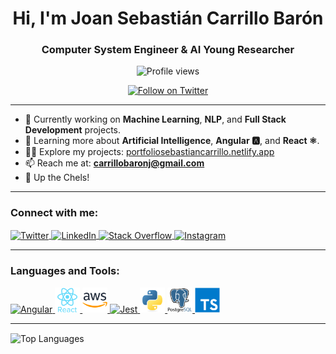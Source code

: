 <h1 align="center">Hi, I'm Joan Sebastián Carrillo Barón</h1>
<h3 align="center">Computer System Engineer & AI Young Researcher</h3>

<p align="center">
  <img src="https://komarev.com/ghpvc/?username=sebastiancb-dev&label=Profile%20views&color=0e75b6&style=flat" alt="Profile views" />
</p>

<p align="center">
  <a href="https://twitter.com/sebastiancb29" target="_blank">
    <img src="https://img.shields.io/twitter/follow/sebastiancb29?logo=twitter&style=for-the-badge" alt="Follow on Twitter" />
  </a>
</p>

---

- 🔭 Currently working on **Machine Learning**, **NLP**, and **Full Stack Development** projects.  
- 🌱 Learning more about **Artificial Intelligence**, **Angular 🅰️**, and **React ⚛️**.  
- 👨‍💻 Explore my projects: [portfoliosebastiancarrillo.netlify.app](https://portfoliosebastiancarrillo.netlify.app/)  
- 📫 Reach me at: **carrillobaronj@gmail.com**  
- 💙 Up the Chels!  

---

<h3 align="left">Connect with me:</h3>
<p align="left">
  <a href="https://twitter.com/sebastiancb29" target="_blank">
    <img align="center" src="https://raw.githubusercontent.com/rahuldkjain/github-profile-readme-generator/master/src/images/icons/Social/twitter.svg" alt="Twitter" height="30" width="40" />
  </a>
  <a href="https://www.linkedin.com/in/joan-sebastian-carrillo-baron/" target="_blank">
    <img align="center" src="https://raw.githubusercontent.com/rahuldkjain/github-profile-readme-generator/master/src/images/icons/Social/linked-in-alt.svg" alt="LinkedIn" height="30" width="40" />
  </a>
  <a href="https://es.stackoverflow.com/users/201755/joan-sebastian-carrillo-baron" target="_blank">
    <img align="center" src="https://raw.githubusercontent.com/rahuldkjain/github-profile-readme-generator/master/src/images/icons/Social/stack-overflow.svg" alt="Stack Overflow" height="30" width="40" />
  </a>
  <a href="https://www.instagram.com/itssebastiancb/" target="_blank">
    <img align="center" src="https://raw.githubusercontent.com/rahuldkjain/github-profile-readme-generator/master/src/images/icons/Social/instagram.svg" alt="Instagram" height="30" width="40" />
  </a>
</p>

---

<h3 align="left">Languages and Tools:</h3>
<p align="left">
  <a href="https://angular.io" target="_blank" rel="noreferrer">
    <img src="https://angular.io/assets/images/logos/angular/angular.svg" alt="Angular" width="40" height="40"/>
  </a>
  <a href="https://react.dev" target="_blank" rel="noreferrer">
    <img src="https://raw.githubusercontent.com/devicons/devicon/master/icons/react/react-original-wordmark.svg" alt="React" width="40" height="40"/>
  </a>
  <a href="https://aws.amazon.com" target="_blank" rel="noreferrer">
    <img src="https://raw.githubusercontent.com/devicons/devicon/master/icons/amazonwebservices/amazonwebservices-original-wordmark.svg" alt="AWS" width="40" height="40"/>
  </a>
  <a href="https://jestjs.io" target="_blank" rel="noreferrer">
    <img src="https://www.vectorlogo.zone/logos/jestjsio/jestjsio-icon.svg" alt="Jest" width="40" height="40"/>
  </a>
  <a href="https://www.python.org" target="_blank" rel="noreferrer">
    <img src="https://raw.githubusercontent.com/devicons/devicon/master/icons/python/python-original.svg" alt="Python" width="40" height="40"/>
  </a>
  <a href="https://www.postgresql.org" target="_blank" rel="noreferrer">
    <img src="https://raw.githubusercontent.com/devicons/devicon/master/icons/postgresql/postgresql-original-wordmark.svg" alt="PostgreSQL" width="40" height="40"/>
  </a>
  <a href="https://www.typescriptlang.org/" target="_blank" rel="noreferrer">
    <img src="https://raw.githubusercontent.com/devicons/devicon/master/icons/typescript/typescript-original.svg" alt="TypeScript" width="40" height="40"/>
  </a>
</p>

---

<p>
  <img align="center" src="https://github-readme-stats.vercel.app/api/top-langs?username=sebastiancb-dev&show_icons=true&locale=en&layout=compact&theme=react" alt="Top Languages" />
</p>
